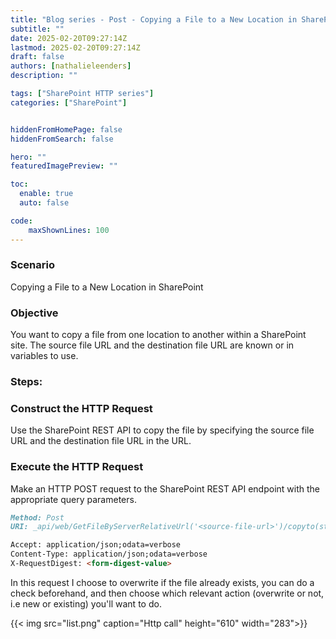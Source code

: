 ```yaml
---
title: "Blog series - Post - Copying a File to a New Location in SharePoint?"
subtitle: ""
date: 2025-02-20T09:27:14Z
lastmod: 2025-02-20T09:27:14Z
draft: false
authors: [nathalieleenders]
description: ""

tags: ["SharePoint HTTP series"]
categories: ["SharePoint"]


hiddenFromHomePage: false
hiddenFromSearch: false

hero: ""
featuredImagePreview: ""

toc:
  enable: true
  auto: false

code:
    maxShownLines: 100
---
```

### Scenario
Copying a File to a New Location in SharePoint

### Objective
You want to copy a file from one location to another within a SharePoint site. The source file URL and the destination file URL are known or in variables to use.

### Steps:

### Construct the HTTP Request
Use the SharePoint REST API to copy the file by specifying the source file URL and the destination file URL in the URL.

### Execute the HTTP Request
Make an HTTP POST request to the SharePoint REST API endpoint with the appropriate query parameters.


```markdown
Method: Post
URI: _api/web/GetFileByServerRelativeUrl('<source-file-url>')/copyto(strnewurl='<destination-file-url>',boverwrite=true)

Accept: application/json;odata=verbose
Content-Type: application/json;odata=verbose
X-RequestDigest: <form-digest-value>
```
In this request I choose to overwrite if the file already exists, you can do a check beforehand, and then choose which relevant action (overwrite or not, i.e new or existing) you'll want to do.

 {{< img src="list.png" caption="Http call" height="610" width="283">}}
